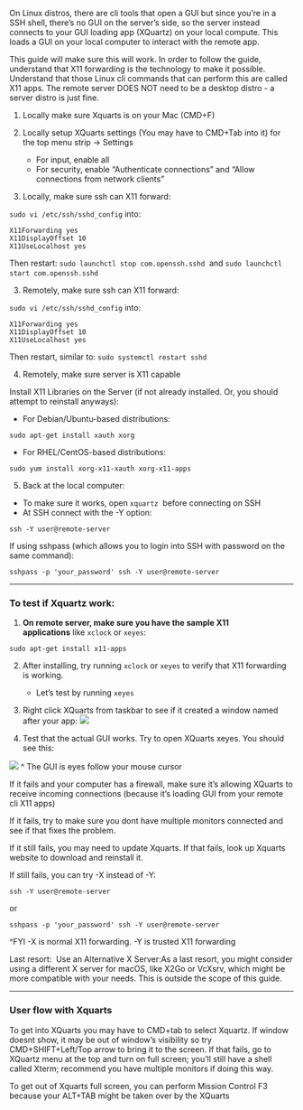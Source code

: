 On Linux distros, there are cli tools that open a GUI but since you’re in a SSH shell, there’s no GUI on the server’s side, so the server instead connects to your GUI loading app (XQuartz) on your local compute. This loads a GUI on your local computer to interact with the remote app. 

This guide will make sure this will work. In order to follow the guide, understand that X11 forwarding is the technology to make it possible. Understand that those Linux cli commands that can perform this are called X11 apps. The remote server DOES NOT need to be a desktop distro - a server distro is just fine.

1. Locally make sure Xquarts is on your Mac (CMD+F)

2. Locally setup XQuarts settings (You may have to CMD+Tab into it) for the top menu strip → Settings
	- For input, enable all
	- For security, enable “Authenticate connections” and “Allow connections from network clients”

3. Locally, make sure ssh can X11 forward:

`sudo vi /etc/ssh/sshd_config` into:
```
X11Forwarding yes  
X11DisplayOffset 10  
X11UseLocalhost yes  
```

Then restart: `sudo launchctl stop com.openssh.sshd`  and `sudo launchctl start com.openssh.sshd`   

3. Remotely, make sure ssh can X11 forward:

`sudo vi /etc/ssh/sshd_config` into:
```
X11Forwarding yes  
X11DisplayOffset 10  
X11UseLocalhost yes  
```

Then restart, similar to: `sudo systemctl restart sshd` 

4. Remotely, make sure server is X11 capable

Install X11 Libraries on the Server (if not already installed. Or, you should attempt to reinstall anyways):

- For Debian/Ubuntu-based distributions:
```
sudo apt-get install xauth xorg  
```

- For RHEL/CentOS-based distributions:
```
sudo yum install xorg-x11-xauth xorg-x11-apps  
```

5. Back at the local computer:

- To make sure it works, open `xquartz`  before connecting on SSH
- At SSH connect with the -Y option:
```
ssh -Y user@remote-server 
``` 


If using sshpass (which allows you to login into SSH with password on the same command):
```
sshpass -p 'your_password' ssh -Y user@remote-server  
```


---

### To test if Xquartz work:

  

1. **On remote server, make sure you have the sample X11 applications** like `xclock` or `xeyes`:
```
sudo apt-get install x11-apps  
```

2. After installing, try running `xclock` or `xeyes` to verify that X11 forwarding is working. 
	- Let’s test by running `xeyes`   
    

3. Right click XQuarts from taskbar to see if it created a window named after your app:
![](https://i.imgur.com/ALep1rV.png)

4. Test that the actual GUI works. Try to open XQuarts xeyes. You should see this:

![](https://i.imgur.com/FmbWvag.png)
^ The GUI is eyes follow your mouse cursor

If it fails and your computer has a firewall, make sure it’s allowing XQuarts to receive incoming connections (because it’s loading GUI from your remote cli X11 apps)  

If it fails, try to make sure you dont have multiple monitors connected and see if that fixes the problem.

If it still fails, you may need to update Xquarts. If that fails, look up Xquarts website to download and reinstall it. 


If still fails, you can try -X instead of -Y:
```
ssh -Y user@remote-server  
```

or
```
sshpass -p 'your_password' ssh -Y user@remote-server  
```
^FYI -X is normal X11 forwarding. -Y is trusted X11 forwarding


Last resort:  Use an Alternative X Server:As a last resort, you might consider using a different X server for macOS, like X2Go or VcXsrv, which might be more compatible with your needs. This is outside the scope of this guide.

---

### User flow with Xquarts

To get into XQuarts you may have to CMD+tab to select Xquartz. If window doesnt show, it may be out of window’s visibility so try CMD+SHIFT+Left/Top arrow to bring it to the screen. If that fails, go to XQuartz menu at the top and turn on full screen; you’ll still have a shell called Xterm; recommend you have multiple monitors if doing this way.

To get out of Xquarts full screen, you can perform Mission Control F3 because your ALT+TAB might be taken over by the XQuarts